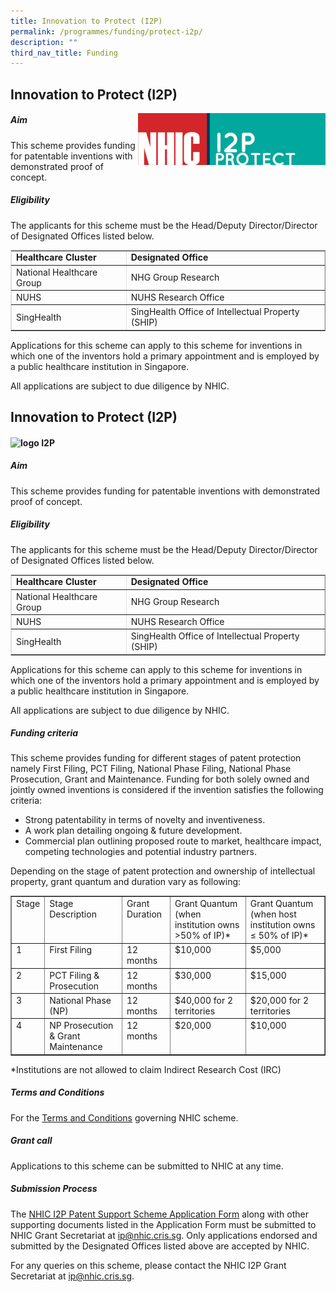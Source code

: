```yaml
---
title: Innovation to Protect (I2P)
permalink: /programmes/funding/protect-i2p/
description: ""
third_nav_title: Funding
---
```

Innovation to Protect (I2P)
---------------------------

<img src="/images/Funding/logo_i2p.jpg" style="width:300px" align="right">

##### Aim

This scheme provides funding for patentable inventions with demonstrated proof of concept.

##### Eligibility

The applicants for this scheme must be the Head/Deputy Director/Director of Designated Offices listed below.

<table style="max-width: 100%; background-color: transparent; border-collapse: collapse; border-spacing: 0px; padding: 0px; margin: 10px 0px; width: 855.125px; border-width: 1px; border-color: rgb(222, 222, 222);" cellpadding="10" border="1"><tbody><tr><td><strong style="font-weight: bold;">Healthcare Cluster</strong></td><td><strong style="font-weight: bold;">Designated Office</strong></td></tr><tr><td>National Healthcare Group</td><td>NHG Group Research</td></tr><tr><td>NUHS</td><td>NUHS Research Office</td></tr><tr><td>SingHealth</td><td>SingHealth Office of Intellectual Property (SHIP)</td></tr></tbody></table>

Applications for this scheme can apply to this scheme for inventions in which one of the inventors hold a primary appointment and is employed by a public healthcare institution in Singapore.

All applications are subject to due diligence by NHIC.

Innovation to Protect (I2P)
---------------------------

#### ![logo I2P](https://nhic.sg/web/images/NHIC/logo_I2P.jpg)

##### Aim

This scheme provides funding for patentable inventions with demonstrated proof of concept.

##### Eligibility

The applicants for this scheme must be the Head/Deputy Director/Director of Designated Offices listed below.

<table style="max-width: 100%; background-color: transparent; border-collapse: collapse; border-spacing: 0px; padding: 0px; margin: 10px 0px; width: 855.125px; border-width: 1px; border-color: rgb(222, 222, 222);" cellpadding="10" border="1"><tbody><tr><td><strong style="font-weight: bold;">Healthcare Cluster</strong></td><td><strong style="font-weight: bold;">Designated Office</strong></td></tr><tr><td>National Healthcare Group</td><td>NHG Group Research</td></tr><tr><td>NUHS</td><td>NUHS Research Office</td></tr><tr><td>SingHealth</td><td>SingHealth Office of Intellectual Property (SHIP)</td></tr></tbody></table>

Applications for this scheme can apply to this scheme for inventions in which one of the inventors hold a primary appointment and is employed by a public healthcare institution in Singapore.

All applications are subject to due diligence by NHIC.

##### Funding criteria

This scheme provides funding for different stages of patent protection namely First Filing, PCT Filing, National Phase Filing, National Phase Prosecution, Grant and Maintenance. Funding for both solely owned and jointly owned inventions is considered if the invention satisfies the following criteria:

*   Strong patentability in terms of novelty and inventiveness.
*   A work plan detailing ongoing &amp; future development.
*   Commercial plan outlining proposed route to market, healthcare impact, competing technologies and potential industry partners.

Depending on the stage of patent protection and ownership of intellectual property, grant quantum and duration vary as following:

<table style="max-width: 100%; background-color: transparent; border-collapse: collapse; border-spacing: 0px; padding: 0px; margin: 10px 0px; width: 855.125px;" cellpadding="10" border="1"><tbody><tr><td style="vertical-align: top;">Stage</td><td style="vertical-align: top;">Stage Description</td><td style="vertical-align: top;">Grant Duration</td><td style="vertical-align: top;">Grant Quantum (when institution owns &gt;50% of IP)*</td><td style="vertical-align: top;">Grant Quantum (when host institution owns ≤ 50% of IP)*</td></tr><tr><td style="vertical-align: top;">1</td><td style="vertical-align: top;">First Filing</td><td style="vertical-align: top;">12 months</td><td style="vertical-align: top;">$10,000</td><td style="vertical-align: top;">$5,000</td></tr><tr><td style="vertical-align: top;">2</td><td style="vertical-align: top;">PCT Filing &amp; Prosecution</td><td style="vertical-align: top;">12 months</td><td style="vertical-align: top;">$30,000</td><td style="vertical-align: top;">$15,000</td></tr><tr><td style="vertical-align: top;">3</td><td style="vertical-align: top;">National Phase (NP)</td><td style="vertical-align: top;">12 months</td><td style="vertical-align: top;">$40,000 for 2 territories</td><td style="vertical-align: top;">$20,000 for 2 territories</td></tr><tr><td style="vertical-align: top;">4</td><td style="vertical-align: top;">NP Prosecution &amp; Grant Maintenance</td><td style="vertical-align: top;">12 months</td><td style="vertical-align: top;">$20,000</td><td style="vertical-align: top;">$10,000</td></tr></tbody></table>

\*Institutions are not allowed to claim Indirect Research Cost (IRC)

##### Terms and Conditions

For the&nbsp;[Terms and Conditions](http://www.nmrc.gov.sg/downloads)&nbsp;governing NHIC scheme.

##### Grant call

Applications to this scheme can be submitted to NHIC at any time.

##### Submission Process

The&nbsp;[NHIC I2P Patent Support Scheme Application Form](https://nhic.sg/web/index.php/downloads)&nbsp;along with other supporting documents listed in the Application Form must be submitted to NHIC Grant Secretariat at&nbsp;[ip@nhic.cris.sg](mailto:ip@nhic.cris.sg). Only applications endorsed and submitted by the Designated Offices listed above are accepted by NHIC.

For any queries on this scheme, please contact the NHIC I2P Grant Secretariat at&nbsp;[ip@nhic.cris.sg](mailto:ip@nhic.cris.sg).